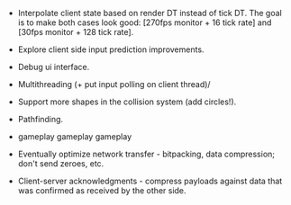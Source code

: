 - Interpolate client state based on render DT instead of tick DT. The goal is to make both cases look good: [270fps monitor + 16 tick rate] and [30fps monitor + 128 tick rate].
- Explore client side input prediction improvements.
- Debug ui interface.
- Multithreading (+ put input polling on client thread)/
- Support more shapes in the collision system (add circles!).
- Pathfinding.
- gameplay gameplay gameplay

- Eventually optimize network transfer - bitpacking, data compression; don't send zeroes, etc.
- Client-server acknowledgments - compress payloads against data that was confirmed as received by the other side.
